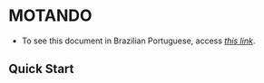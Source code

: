 # MOTANDO

- To see this document in Brazilian Portuguese, access _[this link](./README-pt_br.md)_.

## Quick Start
